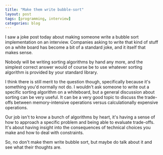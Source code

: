 ```yaml
---
title: "Make them write bubble-sort"
layout: post
tags: [programming, interview]
categories: blog
---
```


I saw a joke post today about making someone write a bubble sort implementation on an interview. Companies asking to write that kind of stuff on a white board has become a bit of a standard joke, and it itself that makes sense.

Nobody will be writing sorting algorithms by hand any more, and the simplest correct answer would of course be to use whatever sorting algorithm is provided by your standard library.

I think there is still merit to the question though, specifically because it's something you'd normally not do. I wouldn't ask someone to write out a specific sorting algorithm on a whiteboard, but a general discussion about sorting can be very useful. It can be a very good topic to discuss the trade-offs between memory-intensive operations versus calculationally expensive operations. 

Our job isn't to know a bunch of algorithms by heart, it's having a sense of how to approach a specific problem and being able to evaluate trade-offs. It's about having insight into the consequences of technical choices you make and how to deal with constraints.

So, no don't make them write bubble sort, but maybe do talk about it and see what their thoughts are.
